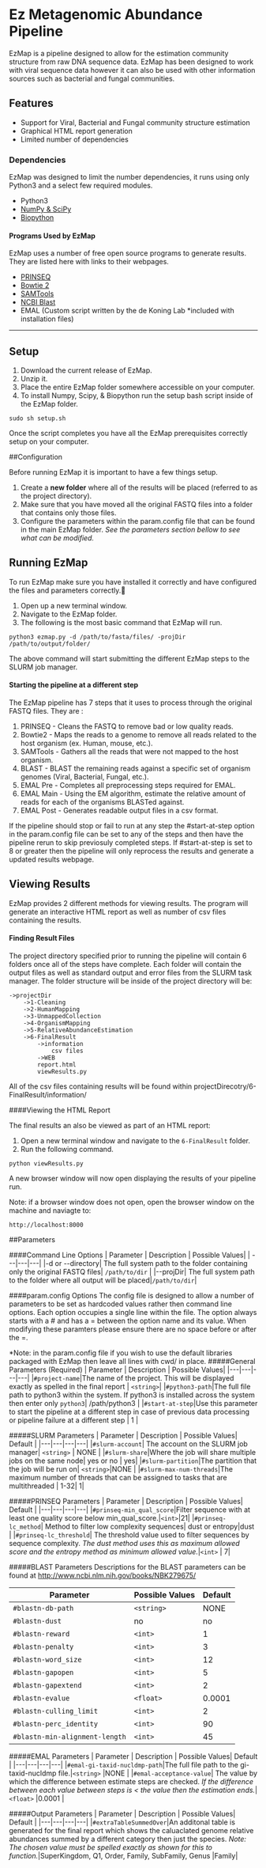 # Ez Metagenomic Abundance Pipeline

EzMap is a pipeline designed to allow for the estimation community structure from raw DNA sequence data. EzMap has been designed to work with viral sequence data however it can also be used with other information sources such as bacterial and fungal communities. 

## Features
  - Support for Viral, Bacterial and Fungal community structure estimation
  - Graphical HTML report generation
  - Limited number of dependencies 

### Dependencies
EzMap was designed to limit the number dependencies, it runs using only Python3 and a select few required modules.

- Python3 
- [NumPy & SciPy](http://docs.scipy.org/doc/)
- [Biopython](http://biopython.org)

#### Programs Used by EzMap
EzMap uses a number of free open source programs to generate results. They are listed here with links to their webpages.  

- [PRINSEQ](http://prinseq.sourceforge.net)
- [Bowtie 2](http://bowtie-bio.sourceforge.net)
- [SAMTools](http://samtools.sourceforge.net)
- [NCBI Blast](http://blast.ncbi.nlm.nih.gov/Blast.cgi?PAGE_TYPE=BlastDocs&DOC_TYPE=Download) 
- EMAL (Custom script written by the de Koning Lab *included with installation files)


----------


## Setup
 

 1. Download the current release of EzMap.
 2. Unzip it.
 3. Place the entire EzMap folder somewhere accessible on your computer.
 4. To install Numpy, Scipy, & Biopython run the setup bash script inside of the EzMap folder.

```
sudo sh setup.sh
```
Once the script completes you have all the EzMap prerequisites correctly setup on your computer.

##Configuration

Before running EzMap it is important to have a few things setup.

 1. Create a **new folder** where all of the results will be placed (referred to as the project directory).
 2. Make sure that you have moved all the original FASTQ files into a folder that contains only those files.
 3. Configure the parameters within the param.config file that can be found in the main EzMap folder. *See the parameters section bellow to see what can be modified.*

## Running EzMap

To run EzMap make sure you have installed it correctly and have configured the files and parameters correctly.

1. Open up a new terminal window.
2. Navigate to the EzMap folder.
3. The following is the most basic command that EzMap will run.


```
python3 ezmap.py -d /path/to/fasta/files/ -projDir /path/to/output/folder/
```
The above command will start submitting the different EzMap steps to the SLURM job manager.

#### Starting the pipeline at a different step

The EzMap pipeline has 7 steps that it uses to process through the original FASTQ files. They are :

1. PRINSEQ - Cleans the FASTQ to remove bad or low quality reads.
2. Bowtie2 - Maps the reads to a genome to remove all reads related to the host organism (ex. Human, mouse, etc.).
3. SAMTools - Gathers all the reads that were not mapped to the host organism.
4. BLAST - BLAST the remaining reads against a specific set of organism genomes (Viral, Bacterial, Fungal, etc.).
5. EMAL Pre - Completes all preprocessing steps required for EMAL.
6. EMAL Main - Using the EM algorithm, estimate the relative amount of reads for each of the organisms BLASTed against.
7. EMAL Post - Generates readable output files in a csv format.

If the pipeline should stop or fail to run at any step the #start-at-step option in the param.config file can be set to any of the steps and then have the pipeline rerun to skip previosuly completed steps.
If #start-at-step is set to 8 or greater then the pipeline will only reprocess the results and generate a updated results webpage.

## Viewing Results

EzMap provides 2 different methods for viewing results. The program will generate an interactive HTML report as well as number of csv files containing the results. 

#### Finding Result Files

The project directory specified prior to running the pipeline will contain 6 folders once all of the steps have complete. Each folder will contain the output files as well as standard output and error files from the SLURM task manager. The folder structure will be inside of the project directory will be:
```
->projectDir
	->1-Cleaning
	->2-HumanMapping
	->3-UnmappedCollection
	->4-OrganismMapping
	->5-RelativeAbundanceEstimation
	->6-FinalResult
		->information
			csv files
		->WEB
		report.html
		viewResults.py
```
All of the csv files containing results will be found within projectDirecotry/6-FinalResult/information/

####Viewing the HTML Report

The final results an also be viewed as part of an HTML report:

 1. Open a new terminal window and navigate to the ```6-FinalResult``` folder.
 2. Run the following command.
 
```
python viewResults.py
```
A new browser window will now open displaying the results of your pipeline run.

Note: if a browser window does not open, open the browser window on the machine and naviagte to:

```
http://localhost:8000
```

##Parameters

####Command  Line Options
| Parameter     | Description   | Possible Values|
| ---|---|---|
|-d or --directory| The full system path to the folder containing only the original FASTQ files| `/path/to/dir` |
|--projDir| The full system path to the folder where all output will be placed|`/path/to/dir`|


####param.config Options
The config file is designed to allow a number of parameters to be set as hardcoded values rather then command line options. Each option occupies a single line within the file. The option always starts with a # and has a = between the option name and its value. When modifying these paramters please ensure there are no space before or after the =.

*Note: in the param.config file if you wish to use the default libraries packaged with EzMap then leave all lines with cwd/ in place.
#####General Parameters (Required)
| Parameter     | Description   | Possible Values|
|---|---|---|---|
|```#project-name```|The name of the project. This will be displayed exactly as spelled in the final report | ```<string>```|
|```#python3-path```|The full file path to python3 within the system. If python3 is installed across the system then enter only ```python3```| /path/python3 |
|```#start-at-step```|Use this parameter to start the pipeline at a different step in case of previous data processing or pipeline failure at a different step | 1 |


#####SLURM Parameters
| Parameter     | Description   | Possible Values| Default |
|---|---|---|---|
|```#slurm-account```| The account on the SLURM job manager| ```<string>``` | NONE |
|```#slurm-share```|Where the job will share multiple jobs on the same node| yes or no | yes|
|```#slurm-partition```|The partition that the job will be run on|  ```<string>```|NONE |
|```#slurm-max-num-threads```|The maximum number of threads that can be assigned to tasks that are multithreaded | 1-32| 1|

#####PRINSEQ Parameters
| Parameter     | Description   | Possible Values| Default |
|---|---|---|---|
|```#prinseq-min_qual_score```|Filter sequence with at least one quality score below min_qual_score.|```<int>```|21|
|```#prinseq-lc_method```| Method to filter low complexity sequences| dust or entropy|dust |
|```#prinseq-lc_threshold```| The threshold value used to filter sequences by sequence complexity. *The dust method uses this as maximum allowed score and the entropy method as minimum allowed value.*|```<int>``` | 7|

#####BLAST Parameters
Descriptions for the BLAST parameters can be found at http://www.ncbi.nlm.nih.gov/books/NBK279675/

| Parameter| Possible Values| Default
|---|---|---|
|```#blastn-db-path```| ```<string>```| NONE|
|```#blastn-dust```| no| no
|```#blastn-reward```| ```<int>```| 1|
|```#blastn-penalty```| ```<int>```| 3|
|```#blastn-word_size```| ```<int>```| 12|
|```#blastn-gapopen```| ```<int>```| 5|
|```#blastn-gapextend```| ```<int>```|2 |
|```#blastn-evalue```| ```<float>```|0.0001 |
|```#blastn-culling_limit```| ```<int>```| 2|
|```#blastn-perc_identity```|```<int>``` |90 |
|```#blastn-min-alignment-length```| ```<int>```| 45|

#####EMAL Parameters
| Parameter     | Description   | Possible Values| Default |
|---|---|---|---|
|```#emal-gi-taxid-nucldmp-path```|The full file path to the gi-taxid-nucldmp file.|```<string>``` |NONE |
|```#emal-acceptance-value```| The value by which the difference between estimate steps are checked. *If the difference between each value between steps is < the value then the estimation ends.*| ```<float>``` |0.0001 |

#####Output Parameters
| Parameter     | Description   | Possible Values| Default |
|---|---|---|---|
|```#extraTableSummedOver```|An additonal table is generated for the final report which shows  the caluaclated genome relative abundances summed by a different category then just the species. *Note: The chosen value must be spelled exactly as shown for this to function.*|SuperKingdom, Q1, Order, Family, SubFamily, Genus |Family|

